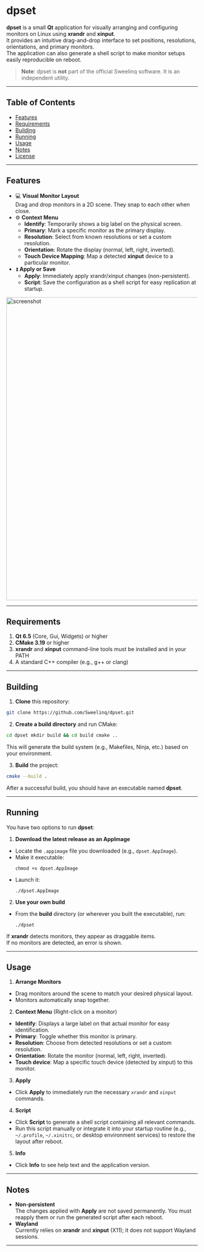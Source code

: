 # dpset

**dpset** is a small **Qt** application for visually arranging and configuring monitors on Linux using **xrandr** and **xinput**.  
It provides an intuitive drag-and-drop interface to set positions, resolutions, orientations, and primary monitors.  
The application can also generate a shell script to make monitor setups easily reproducible on reboot.

> **Note**: dpset is **not** part of the official Sweelinq software. It is an independent utility.

---

## Table of Contents
- [Features](#features)
- [Requirements](#requirements)
- [Building](#building)
- [Running](#running)
- [Usage](#usage)
- [Notes](#notes)
- [License](#license)

---

## Features
- :computer: **Visual Monitor Layout**  
  Drag and drop monitors in a 2D scene. They snap to each other when close.
- :gear: **Context Menu**  
  - **Identify**: Temporarily shows a big label on the physical screen.  
  - **Primary**: Mark a specific monitor as the primary display.  
  - **Resolution**: Select from known resolutions or set a custom resolution.  
  - **Orientation**: Rotate the display (normal, left, right, inverted).  
  - **Touch Device Mapping**: Map a detected **xinput** device to a particular monitor.
- :arrow_double_up: **Apply or Save**  
  - **Apply**: Immediately apply xrandr/xinput changes (non-persistent).  
  - **Script**: Save the configuration as a shell script for easy replication at startup.
<img width="799" alt="screenshot" src="https://github.com/user-attachments/assets/e714c7bb-6679-46bb-be0e-bcaf0743123f" />

---

## Requirements

1. **Qt 6.5** (Core, Gui, Widgets) or higher  
2. **CMake 3.19** or higher  
3. **xrandr** and **xinput** command-line tools must be installed and in your PATH  
4. A standard C++ compiler (e.g., g++ or clang)

---

## Building

1. **Clone** this repository:
```bash
git clone https://github.com/Sweelinq/dpset.git
```
2. **Create a build directory** and run CMake:
```bash
cd dpset mkdir build && cd build cmake ..
```
This will generate the build system (e.g., Makefiles, Ninja, etc.) based on your environment.

3. **Build** the project:
```bash
cmake --build .
```
After a successful build, you should have an executable named **dpset**.

---

## Running

You have two options to run **dpset**:

1. **Download the latest release as an AppImage**  
- Locate the `.appimage` file you downloaded (e.g., `dpset.AppImage`).  
- Make it executable:
  ```
  chmod +x dpset.AppImage
  ```
- Launch it:
  ```
  ./dpset.AppImage
  ```
2. **Use your own build**  
- From the **build** directory (or wherever you built the executable), run:
  ```
  ./dpset
  ```

If **xrandr** detects monitors, they appear as draggable items.  
If no monitors are detected, an error is shown.

---

## Usage

1. **Arrange Monitors**  
- Drag monitors around the scene to match your desired physical layout.  
- Monitors automatically snap together.
2. **Context Menu** (Right-click on a monitor)  
- **Identify**: Displays a large label on that actual monitor for easy identification.  
- **Primary**: Toggle whether this monitor is primary.  
- **Resolution**: Choose from detected resolutions or set a custom resolution.  
- **Orientation**: Rotate the monitor (normal, left, right, inverted).  
- **Touch device**: Map a specific touch device (detected by xinput) to this monitor.
3. **Apply**  
- Click **Apply** to immediately run the necessary `xrandr` and `xinput` commands.
4. **Script**  
- Click **Script** to generate a shell script containing all relevant commands.  
- Run this script manually or integrate it into your startup routine (e.g., `~/.profile`, `~/.xinitrc`, or desktop environment services) to restore the layout after reboot.
5. **Info**  
- Click **Info** to see help text and the application version.

---

## Notes

- **Non-persistent**  
The changes applied with **Apply** are not saved permanently. You must reapply them or run the generated script after each reboot.
- **Wayland**  
Currently relies on **xrandr** and **xinput** (X11); it does not support Wayland sessions.

---
